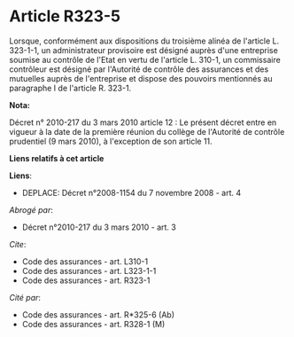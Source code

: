 # Article R323-5

Lorsque, conformément aux dispositions du troisième alinéa de l'article L. 323-1-1, un administrateur provisoire est désigné
auprès d'une entreprise soumise au contrôle de l'Etat en vertu de l'article L. 310-1, un commissaire contrôleur est désigné
par l'Autorité de contrôle des assurances et des mutuelles auprès de l'entreprise et dispose des pouvoirs mentionnés au
paragraphe I de l'article R. 323-1.

**Nota:**

Décret n° 2010-217 du 3 mars 2010 article 12 : Le présent décret entre en vigueur à la date de la première réunion du collège
de l'Autorité de contrôle prudentiel (9 mars 2010), à l'exception de son article 11.

**Liens relatifs à cet article**

**Liens**:

  - DEPLACE: Décret n°2008-1154 du 7 novembre 2008 - art. 4

_Abrogé par_:

  - Décret n°2010-217 du 3 mars 2010 - art. 3

_Cite_:

  - Code des assurances - art. L310-1
  - Code des assurances - art. L323-1-1
  - Code des assurances - art. R323-1

_Cité par_:

  - Code des assurances - art. R*325-6 (Ab)
  - Code des assurances - art. R328-1 (M)
